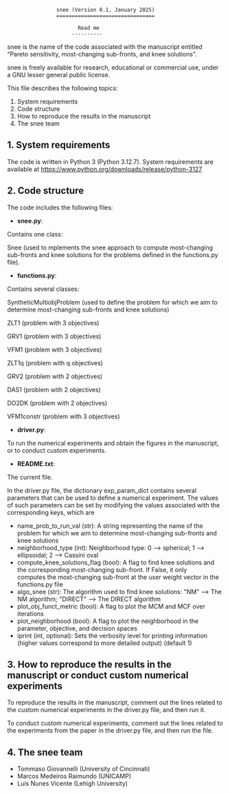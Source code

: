 					snee (Version 0.1, January 2025)
					================================
		  
						   Read me
						 ----------


snee is the name of the code associated with the manuscript entitled “Pareto sensitivity, 
most-changing sub-fronts, and knee solutions”.


snee is freely available for research, educational or commercial use, 
under a GNU lesser general public license.


This file describes the following topics:

1. System requirements
2. Code structure
3. How to reproduce the results in the manuscript
4. The snee team 


## 1. System requirements

The code is written in Python 3 (Python 3.12.7). System requirements are available at 
https://www.python.org/downloads/release/python-3127


## 2. Code structure

The code includes the following files:

  - **snee.py**: 
  
  Contains one class: 
	
 Snee (used to mplements the snee approach to compute most-changing sub-fronts and knee solutions for the problems defined in the functions.py file).

  - **functions.py**:	
  
  Contains several classes:
  
  SyntheticMultiobjProblem (used to define the problem for which we aim to determine most-changing sub-fronts and knee solutions)
	
ZLT1 (problem with 3 objectives)

GRV1 (problem with 3 objectives)

VFM1 (problem with 3 objectives)

ZLT1q (problem with q objectives)

GRV2 (problem with 2 objectives)

DAS1 (problem with 2 objectives) 

DO2DK (problem with 2 objectives) 

VFM1constr (problem with 3 objectives)

  - **driver.py**:
         
  To run the numerical experiments and obtain the figures in the manuscript, or to conduct custom experiments.

  - **README.txt**:    
  
  The current file.
  
 
In the driver.py file, the dictionary exp_param_dict contains several parameters that can be used to define 
a numerical experiment. The values of such parameters can be set by modifying the values associated with the
corresponding keys, which are

   * name_prob_to_run_val (str):           A string representing the name of the problem for which we aim to determine most-changing sub-fronts and knee solutions	      
   * neighborhood_type (int):              Neighborhood type: 0 --> spherical; 1 --> ellipsoidal; 2 --> Cassini oval
   * compute_knee_solutions_flag (bool):   A flag to find knee solutions and the corresponding most-changing sub-front. If False, it only       
                                         computes the most-changing sub-front at the user weight vector in the functions.py file
   * algo_snee (str):                      The algorithm used to find knee solutions: "NM" --> The NM algorithm; "DIRECT" --> The DIRECT algorithm
   * plot_obj_funct_metric (bool):         A flag to plot the MCM and MCF over iterations
   * plot_neighborhood (bool):             A flag to plot the neighborhood in the parameter, objective, and decision spaces
   * iprint (int, optional):               Sets the verbosity level for printing information (higher values correspond to more detailed output) (default 1) 


## 3. How to reproduce the results in the manuscript or conduct custom numerical experiments

To reproduce the results in the manuscript, comment out the lines related to the custom numerical experiments in the driver.py file, and then run it.

To conduct custom numerical experiments, comment out the lines related to the experiments from the paper in the driver.py file, and then run the file. 


## 4. The snee team 

   - Tommaso Giovannelli (University of Cincinnati)
   - Marcos Medeiros Raimundo (UNICAMP)
   - Luis Nunes Vicente (Lehigh University)



